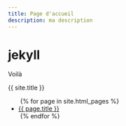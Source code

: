 ```yaml
---
title: Page d'accueil
description: ma description
---
```


# jekyll

Voilà 

{{ site.title }} 

<ul>
  {% for page in site.html_pages %} 
  <li><a href="{{ site.baseurl}}{{ page.url }}">{{ page.title }}</a></li>
  {% endfor %} 
</ul>
